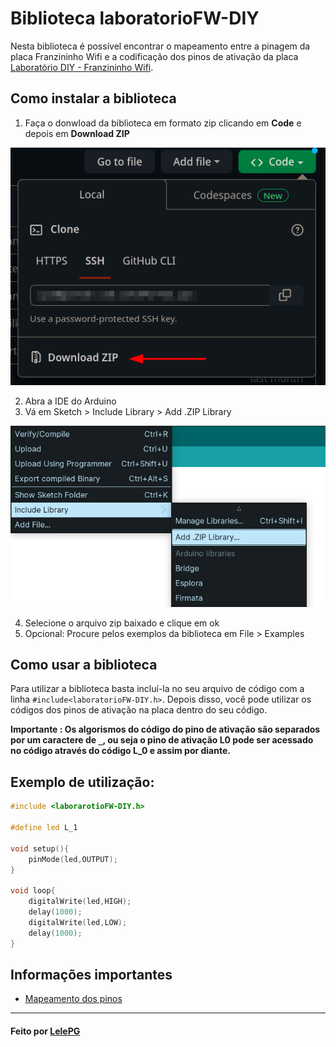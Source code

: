 # Biblioteca laboratorioFW-DIY

Nesta biblioteca é possível encontrar o mapeamento entre a pinagem da placa Franzininho Wifi e a codificação dos pinos de ativação da placa [Laboratório DIY - Franzininho Wifi](https://github.com/Franzininho/laboratorio-diy-franizininho-wifi).

## Como instalar a biblioteca

1. Faça o donwload da biblioteca em formato zip clicando em **Code** e depois em **Download ZIP**

![](./imagens/download_zip.png)

2. Abra a IDE do Arduino
3. Vá em Sketch > Include Library > Add .ZIP Library

![](./imagens/add_zip.png)

4. Selecione o arquivo zip baixado e clique em ok
5. Opcional: Procure pelos exemplos da biblioteca em File > Examples

## Como usar a biblioteca

Para utilizar a biblioteca basta incluí-la no seu arquivo de código com a linha `#include<laboratorioFW-DIY.h>`. Depois disso, você pode utilizar os códigos dos pinos de ativação na placa dentro do seu código.

**Importante : Os algorismos do código do pino de ativação são separados por um caractere de `_`, ou seja o pino de ativação L0 pode ser acessado no código através do código L_0 e assim por diante.**

## Exemplo de utilização:

```c
#include <laborarotioFW-DIY.h>

#define led L_1

void setup(){
    pinMode(led,OUTPUT);
}

void loop{
    digitalWrite(led,HIGH);
    delay(1000);
    digitalWrite(led,LOW);
    delay(1000);
}
```

## Informações importantes

- [Mapeamento dos pinos](./mapeamento.md)

---

#### Feito por [LelePG](https://github.com/LelePG)

